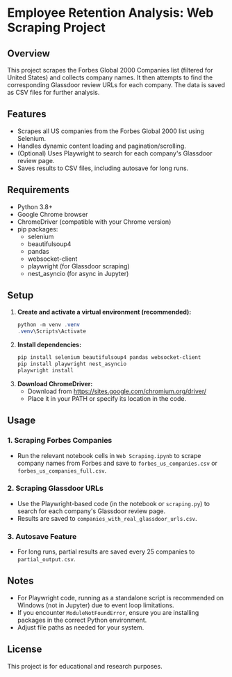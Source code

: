 # Employee Retention Analysis: Web Scraping Project

## Overview
This project scrapes the Forbes Global 2000 Companies list (filtered for United States) and collects company names. It then attempts to find the corresponding Glassdoor review URLs for each company. The data is saved as CSV files for further analysis.

## Features
- Scrapes all US companies from the Forbes Global 2000 list using Selenium.
- Handles dynamic content loading and pagination/scrolling.
- (Optional) Uses Playwright to search for each company's Glassdoor review page.
- Saves results to CSV files, including autosave for long runs.

## Requirements
- Python 3.8+
- Google Chrome browser
- ChromeDriver (compatible with your Chrome version)
- pip packages:
  - selenium
  - beautifulsoup4
  - pandas
  - websocket-client
  - playwright (for Glassdoor scraping)
  - nest_asyncio (for async in Jupyter)

## Setup
1. **Create and activate a virtual environment (recommended):**
   ```powershell
   python -m venv .venv
   .venv\Scripts\Activate
   ```
2. **Install dependencies:**
   ```powershell
   pip install selenium beautifulsoup4 pandas websocket-client
   pip install playwright nest_asyncio
   playwright install
   ```
3. **Download ChromeDriver:**
   - Download from https://sites.google.com/chromium.org/driver/
   - Place it in your PATH or specify its location in the code.

## Usage
### 1. Scraping Forbes Companies
- Run the relevant notebook cells in `Web Scraping.ipynb` to scrape company names from Forbes and save to `forbes_us_companies.csv` or `forbes_us_companies_full.csv`.

### 2. Scraping Glassdoor URLs
- Use the Playwright-based code (in the notebook or `scraping.py`) to search for each company's Glassdoor review page.
- Results are saved to `companies_with_real_glassdoor_urls.csv`.

### 3. Autosave Feature
- For long runs, partial results are saved every 25 companies to `partial_output.csv`.

## Notes
- For Playwright code, running as a standalone script is recommended on Windows (not in Jupyter) due to event loop limitations.
- If you encounter `ModuleNotFoundError`, ensure you are installing packages in the correct Python environment.
- Adjust file paths as needed for your system.

## License
This project is for educational and research purposes.
